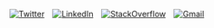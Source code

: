 [![Twitter](https://img.shields.io/badge/follow-1DA1F2?logo=twitter&style=flat-square&logoColor=white)](https://twitter.com/drruruu)&emsp;[![LinkedIn](https://img.shields.io/badge/connect-0077B5?logo=linkedin&style=flat-square)](https://www.linkedin.com/in/drewberes/)&emsp;[![StackOverflow](https://img.shields.io/badge/developer_story-FE7A16?logo=stack-overflow&style=flat-square&logoColor=white)](https://stackoverflow.com/users/story/2570538)&emsp;[![Gmail](https://img.shields.io/badge/email-D14836?style=flat-square&logo=gmail&logoColor=white)](mailto:hello@drruruu.dev)
